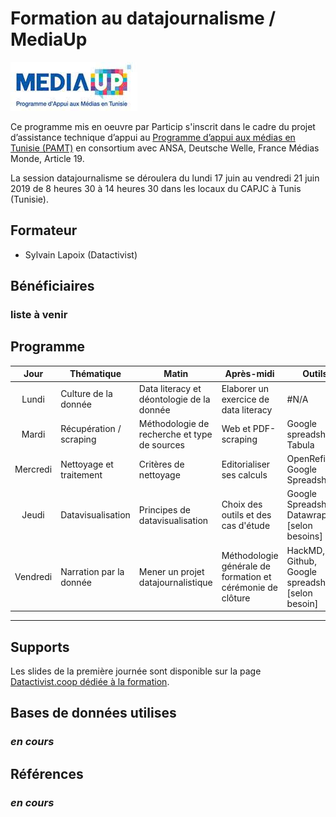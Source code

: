 # Formation au datajournalisme / MediaUp
![](./img/mediaup_logo.jpg)

Ce programme mis en oeuvre par Particip s'inscrit dans le cadre du projet d’assistance technique d’appui au [Programme d’appui aux médias en Tunisie (PAMT)](http://www.mediaup.tn/) en consortium avec ANSA, Deutsche Welle, France Médias Monde, Article 19.

La session datajournalisme se déroulera du lundi 17 juin au vendredi 21 juin 2019 de 8 heures 30 à 14 heures 30 dans les locaux du CAPJC à Tunis (Tunisie).

## Formateur
- Sylvain Lapoix (Datactivist)

## Bénéficiaires

### liste à venir

## Programme


| Jour | Thématique | Matin | Après-midi | Outils  | BDD |
| :-----: | ----- | ----- | ----- | ----- | -----: |
| Lundi | Culture de la donnée | Data literacy et déontologie de la donnée | Elaborer un exercice de data literacy | #N/A | #N/A |
| Mardi | Récupération / scraping | Méthodologie de recherche et type de sources | Web et PDF-scraping | Google spreadsheet, Tabula | à venir |
| Mercredi | Nettoyage et traitement | Critères de nettoyage | Editorialiser ses calculs | OpenRefine, Google Spreadsheet | à venir |
| Jeudi | Datavisualisation | Principes de datavisualisation | Choix des outils et des cas d'étude | Google Spreadsheet, Datawrapper, [selon besoins] | à venir |
| Vendredi | Narration par la donnée | Mener un projet datajournalistique | Méthodologie générale de formation et cérémonie de clôture | HackMD, Github, Google spreadsheet, [selon besoin] | #N/A |

------

## Supports

Les slides de la première journée sont disponible sur la page [Datactivist.coop dédiée à la formation](https://datactivist.coop/mediaup_ddj2019/).


## Bases de données utilises

### *en cours*

## Références

### *en cours*
